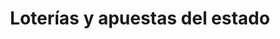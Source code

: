 ---
title: "Loterías y apuestas del estado"
url: /torrellano/loterias-y-apuestas-del-estado/
shop: lotería
---